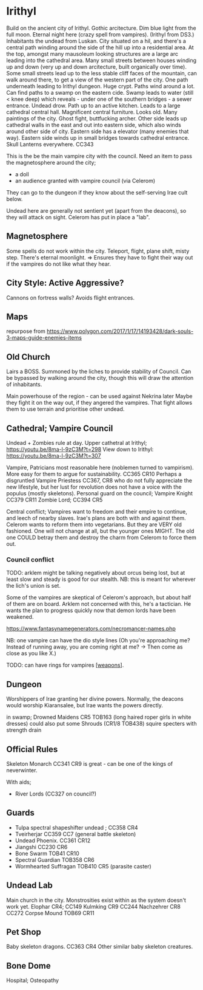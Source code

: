 # Irithyl
Build on the ancient city of Irithyl. Gothic arcitecture. Dim blue light from the full moon. Eternal night here (crazy spell from vampires).
(Irithyl from DS3.)
Inhabitants the undead from Luskan.
City situated on a hil, and there's a central path winding around the side of the hill up into a residential area.
At the top, amongst many mausoleum looking structures are a large arc leading into the cathedral area.
Many small streets between houses winding up and down (very up and down arcitecture, built organically over time).
Some small streets lead up to the less stable cliff faces of the mountain, can walk around there, to get a view of the western part of the city.
One path underneath leading to Irithyl dungeon. Huge crypt.
Paths wind around a lot. Can find paths to a swamp on the eastern cide.
Swamp leads to water (still < knee deep) which reveals - under one of the southern bridges - a sewer entrance. Undead drow. Path up to an active kitchen. Leads to a large cathedral central hall. Magnificent central furniture. Looks old. Many paintings of the city. Ghost fight, buttfucking archer.
Other side leads up cathedral walls in the east and out into eastern side, which also winds around other side of city. Eastern side has a elevator (many enemies that way).
Eastern side winds up in small bridges towards cathedral entrance.
Skull Lanterns everywhere. CC343

This is the be the main vampire city with the council.
Need an item to pass the magnetosphere around the city;
- a doll
- an audience granted with vampire council (via Celerom)

They can go to the dungeon if they know about the self-serving Irae cult below.

Undead here are generally not sentient yet (apart from the deacons), so they will attack on sight. Celerom has put in place a "lab".

## Magnetosphere
Some spells do not work within the city. Teleport, flight, plane shift, misty step. There's eternal moonlight. => Ensures they have to fight their way out if the vampires do not like what they hear.

## City Style: Active Aggressive?
Cannons on fortress walls? Avoids flight entrances.

## Maps
repurpose from https://www.polygon.com/2017/1/17/14193428/dark-souls-3-maps-guide-enemies-items

## Old Church
Lairs a BOSS. Summoned by the liches to provide stability of Council.
Can be bypassed by walking around the city, though this will draw the attention of inhabitants.

Main powerhouse of the region - can be used against Nekrina later
Maybe they fight it on the way out, if they angered the vampires. That fight allows them to use terrain and prioritise other undead.

## Cathedral; Vampire Council
Undead + Zombies rule at day.
Upper cathetral at Irithyl; https://youtu.be/8ma-l-9zC3M?t=298
View down to Irithyl: https://youtu.be/8ma-l-9zC3M?t=307

Vampire, Patricians most reasonable here (noblemen turned to vampirism).
More easy for them to argue for sustainability. CC365 CR10
Perhaps a disgruntled Vampire Priestess CC367, CR8 who do not fully appreciate the new lifestyle, but her lust for revolution does not have a voice with the populus (mostly skeletons).
Personal guard on the council; Vampire Knight CC379 CR11
Zombie Lord; CC394 CR5

Central conflict; Vampires want to freedom and their empire to continue, and leech of nearby slaves. Irae's plans are both with and against them. Celerom wants to reform them into vegetarians. But they are VERY old fashioned. One will not change at all, but the younger ones MIGHT. The old one COULD betray them and destroy the charm from Celerom to force them out.

### Council conflict
TODO: arklem might be talking negatively about orcus being lost, but at least slow and steady is good for our stealth. NB: this is meant for wherever the lich's union is set.

Some of the vampires are skeptical of Celerom's approach, but about half of them are on board. Arklem not concerned with this, he's a tactician. He wants the plan to progress quickly now that demon lords have been weakened.

https://www.fantasynamegenerators.com/necromancer-names.php

NB: one vampire can have the dio style lines (Oh you're approaching me? Instead of running away, you are coming right at me? -> Then come as close as you like X.)

TODO: can have rings for vampires [[weapons]].

## Dungeon
Worshippers of Irae granting her divine powers.
Normally, the deacons would worship Kiaransalee, but Irae wants the powers directly.

in swamp; Drowned Maidens CR5 TOB163 (long haired roper girls in white dresses)
could also put some Shrouds (CR1/8 TOB438) squire specters with strength drain

## Official Rules
Skeleton Monarch CC341 CR9 is great - can be one of the kings of neverwinter.

With aids;
- River Lords (CC327 on council?)

## Guards
- Tulpa spectral shapeshifter undead ; CC358 CR4
- Tveirherjar CC359 CC7 (general battle skeleton)
- Undead Phoenix. CC361 CR12
- Jiangshi CC230 CR6
- Bone Swarm TOB41 CR10
- Spectral Guardian TOB358 CR6
- Wormhearted Suffragan TOB410 CR5 (parasite caster)

## Undead Lab
Main church in the city.
Monstrosities exist within as the system doesn't work yet.
Elophar CR4; CC149
Kulmking CR9 CC244
Nachzehrer CR8 CC272
Corpse Mound TOB69 CR11


## Pet Shop
Baby skeleton dragons. CC363 CR4
Other similar baby skeleton creatures.

## Bone Dome
Hospital; Osteopathy

[//begin]: # "Autogenerated link references for markdown compatibility"
[weapons]: ../questideas/weapons "weapons"
[//end]: # "Autogenerated link references"